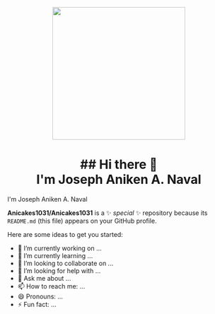 <p align="center">
  <img src="https://media.giphy.com/media/xT9IgG50Fb7Mi0prBC/giphy.gif" width="300" />
</p>

<h1 align="center">## Hi there 👋 <br>I'm Joseph Aniken A. Naval</h1> 
I'm Joseph Aniken A. Naval

**Anicakes1031/Anicakes1031** is a ✨ _special_ ✨ repository because its `README.md` (this file) appears on your GitHub profile.

Here are some ideas to get you started:

- 🔭 I’m currently working on ...
- 🌱 I’m currently learning ...
- 👯 I’m looking to collaborate on ...
- 🤔 I’m looking for help with ...
- 💬 Ask me about ...
- 📫 How to reach me: ...
- 😄 Pronouns: ...
- ⚡ Fun fact: ...

